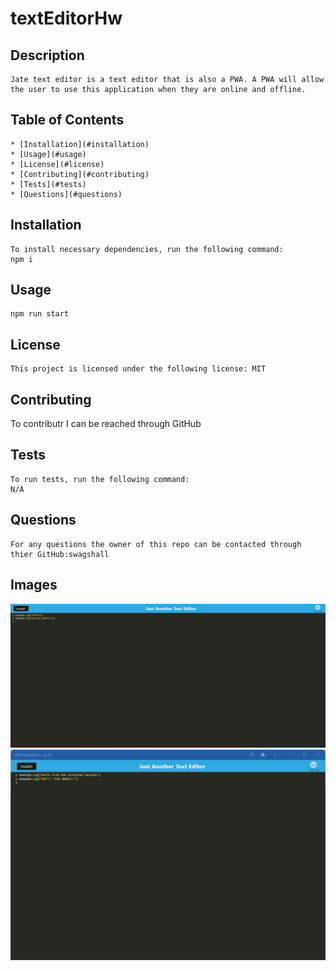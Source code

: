 # textEditorHw

  ## Description
    Jate text editor is a text editor that is also a PWA. A PWA will allow the user to use this application when they are online and offline. 

  ## Table of Contents
    * [Installation](#installation)
    * [Usage](#usage)
    * [License](#license)
    * [Contributing](#contributing)
    * [Tests](#tests)
    * [Questions](#questions)
  
  ## Installation 
    To install necessary dependencies, run the following command: 
    npm i

   
  ## Usage
    npm run start 

  ## License
    
    This project is licensed under the following license: MIT

  ## Contributing 
   To contributr I can be reached through GitHub

  ## Tests 
    To run tests, run the following command:
    N/A

  ## Questions 
    For any questions the owner of this repo can be contacted through thier GitHub:swagshall 


  ## Images 
  <img src=".\img\jateTextEditorHw.png" alt="screenshot 1">
  <img src=".\img\jateTextEditorHw2.png" alt="screenshot 2">